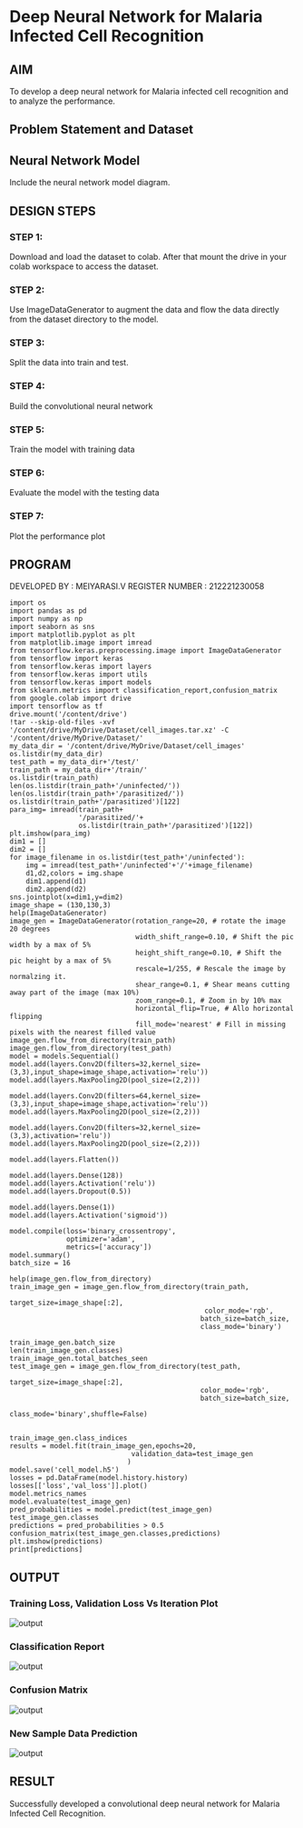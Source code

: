 # Deep Neural Network for Malaria Infected Cell Recognition

## AIM

To develop a deep neural network for Malaria infected cell recognition and to analyze the performance.

## Problem Statement and Dataset

## Neural Network Model

Include the neural network model diagram.

## DESIGN STEPS

### STEP 1:
Download and load the dataset to colab. After that mount the drive in your colab workspace to access the dataset.

### STEP 2:
Use ImageDataGenerator to augment the data and flow the data directly from the dataset directory to the model.

### STEP 3:
Split the data into train and test.
### STEP 4:
Build the convolutional neural network
### STEP 5:
Train the model with training data
### STEP 6:
Evaluate the model with the testing data
### STEP 7:
Plot the performance plot

## PROGRAM
DEVELOPED BY : MEIYARASI.V
REGISTER NUMBER : 212221230058
~~~
import os
import pandas as pd
import numpy as np
import seaborn as sns
import matplotlib.pyplot as plt
from matplotlib.image import imread
from tensorflow.keras.preprocessing.image import ImageDataGenerator
from tensorflow import keras
from tensorflow.keras import layers
from tensorflow.keras import utils
from tensorflow.keras import models
from sklearn.metrics import classification_report,confusion_matrix
from google.colab import drive
import tensorflow as tf
drive.mount('/content/drive')
!tar --skip-old-files -xvf '/content/drive/MyDrive/Dataset/cell_images.tar.xz' -C '/content/drive/MyDrive/Dataset/'
my_data_dir = '/content/drive/MyDrive/Dataset/cell_images'
os.listdir(my_data_dir)
test_path = my_data_dir+'/test/'
train_path = my_data_dir+'/train/'
os.listdir(train_path)
len(os.listdir(train_path+'/uninfected/'))
len(os.listdir(train_path+'/parasitized/'))
os.listdir(train_path+'/parasitized')[122]
para_img= imread(train_path+
                 '/parasitized/'+
                 os.listdir(train_path+'/parasitized')[122])
plt.imshow(para_img)
dim1 = []
dim2 = []
for image_filename in os.listdir(test_path+'/uninfected'):
    img = imread(test_path+'/uninfected'+'/'+image_filename)
    d1,d2,colors = img.shape
    dim1.append(d1)
    dim2.append(d2)
sns.jointplot(x=dim1,y=dim2)
image_shape = (130,130,3)
help(ImageDataGenerator)
image_gen = ImageDataGenerator(rotation_range=20, # rotate the image 20 degrees
                               width_shift_range=0.10, # Shift the pic width by a max of 5%
                               height_shift_range=0.10, # Shift the pic height by a max of 5%
                               rescale=1/255, # Rescale the image by normalzing it.
                               shear_range=0.1, # Shear means cutting away part of the image (max 10%)
                               zoom_range=0.1, # Zoom in by 10% max
                               horizontal_flip=True, # Allo horizontal flipping
                               fill_mode='nearest' # Fill in missing pixels with the nearest filled value
image_gen.flow_from_directory(train_path)
image_gen.flow_from_directory(test_path)
model = models.Sequential()
model.add(layers.Conv2D(filters=32,kernel_size=(3,3),input_shape=image_shape,activation='relu'))
model.add(layers.MaxPooling2D(pool_size=(2,2)))

model.add(layers.Conv2D(filters=64,kernel_size=(3,3),input_shape=image_shape,activation='relu'))
model.add(layers.MaxPooling2D(pool_size=(2,2)))

model.add(layers.Conv2D(filters=32,kernel_size=(3,3),activation='relu'))
model.add(layers.MaxPooling2D(pool_size=(2,2)))

model.add(layers.Flatten())

model.add(layers.Dense(128))
model.add(layers.Activation('relu'))
model.add(layers.Dropout(0.5))

model.add(layers.Dense(1))
model.add(layers.Activation('sigmoid'))

model.compile(loss='binary_crossentropy',
              optimizer='adam',
              metrics=['accuracy'])
model.summary()
batch_size = 16

help(image_gen.flow_from_directory)
train_image_gen = image_gen.flow_from_directory(train_path,
                                               target_size=image_shape[:2],
                                                color_mode='rgb',
                                               batch_size=batch_size,
                                               class_mode='binary')

train_image_gen.batch_size
len(train_image_gen.classes)
train_image_gen.total_batches_seen
test_image_gen = image_gen.flow_from_directory(test_path,
                                               target_size=image_shape[:2],
                                               color_mode='rgb',
                                               batch_size=batch_size,
                                               class_mode='binary',shuffle=False)


train_image_gen.class_indices
results = model.fit(train_image_gen,epochs=20,
                              validation_data=test_image_gen
                             )
model.save('cell_model.h5')
losses = pd.DataFrame(model.history.history)
losses[['loss','val_loss']].plot()
model.metrics_names
model.evaluate(test_image_gen)
pred_probabilities = model.predict(test_image_gen)
test_image_gen.classes
predictions = pred_probabilities > 0.5
confusion_matrix(test_image_gen.classes,predictions)
plt.imshow(predictions)
print[predictions]

~~~

## OUTPUT

### Training Loss, Validation Loss Vs Iteration Plot

![output](./dl1.jpeg)

### Classification Report

![output](./dl2.jpeg)
### Confusion Matrix

![output](./dl4.png)
### New Sample Data Prediction
![output](./dl3.png)

## RESULT
Successfully developed a convolutional deep neural network for Malaria Infected Cell Recognition.
